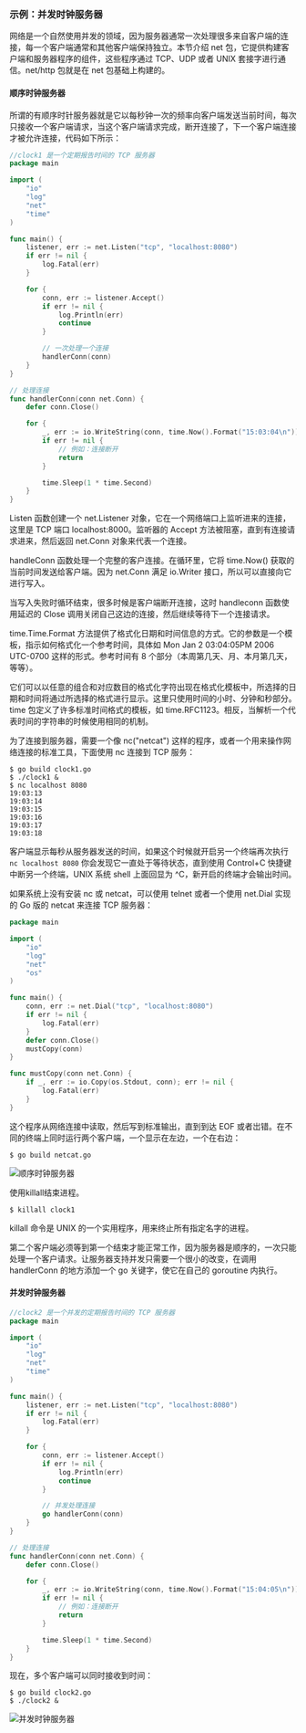 ### 示例：并发时钟服务器

网络是一个自然使用并发的领域，因为服务器通常一次处理很多来自客户端的连接，每一个客户端通常和其他客户端保持独立。本节介绍 net 包，它提供构建客户端和服务器程序的组件，这些程序通过 TCP、UDP 或者 UNIX 套接字进行通信。net/http 包就是在 net 包基础上构建的。

#### 顺序时钟服务器

所谓的有顺序时针服务器就是它以每秒钟一次的频率向客户端发送当前时间，每次只接收一个客户端请求，当这个客户端请求完成，断开连接了，下一个客户端连接才被允许连接，代码如下所示：

```go
//clock1 是一个定期报告时间的 TCP 服务器
package main

import (
	"io"
	"log"
	"net"
	"time"
)

func main() {
	listener, err := net.Listen("tcp", "localhost:8080")
	if err != nil {
		log.Fatal(err)
	}

	for {
		conn, err := listener.Accept()
		if err != nil {
			log.Println(err)
			continue
		}

		// 一次处理一个连接
		handlerConn(conn)
	}
}

// 处理连接
func handlerConn(conn net.Conn) {
	defer conn.Close()

	for {
		_, err := io.WriteString(conn, time.Now().Format("15:03:04\n"))
		if err != nil {
			// 例如：连接断开
			return
		}

		time.Sleep(1 * time.Second)
	}
}
```

Listen 函数创建一个 net.Listener 对象，它在一个网络端口上监听进来的连接，这里是 TCP 端口 localhost:8000。监听器的 Accept 方法被阻塞，直到有连接请求进来，然后返回 net.Conn 对象来代表一个连接。

handleConn 函数处理一个完整的客户连接。在循环里，它将 time.Now() 获取的当前时间发送给客户端。因为 net.Conn 满足 io.Writer 接口，所以可以直接向它进行写入。

当写入失败时循环结束，很多时候是客户端断开连接，这时 handleconn 函数使用延迟的 Close 调用关闭自己这边的连接，然后继续等待下一个连接请求。

time.Time.Format 方法提供了格式化日期和时间信息的方式。它的参数是一个模板，指示如何格式化一个参考时间，具体如 Mon Jan 2 03:04:05PM 2006 UTC-0700 这样的形式。参考时间有 8 个部分（本周第几天、月、本月第几天，等等）。

它们可以以任意的组合和对应数目的格式化字符出现在格式化模板中，所选择的日期和时间将通过所选择的格式进行显示。这里只使用时间的小时、分钟和秒部分。time 包定义了许多标准时间格式的模板，如 time.RFC1123。相反，当解析一个代表时间的字符串的时候使用相同的机制。

为了连接到服务器，需要一个像 nc("netcat") 这样的程序，或者一个用来操作网络连接的标准工具，下面使用 nc 连接到 TCP 服务：

```shell
$ go build clock1.go
$ ./clock1 &
$ nc localhost 8080
19:03:13
19:03:14
19:03:15
19:03:16
19:03:17
19:03:18
```

客户端显示每秒从服务器发送的时间，如果这个时候就开启另一个终端再次执行 `nc localhost 8080` 你会发现它一直处于等待状态，直到使用 Control+C 快捷键中断另一个终端，UNIX 系统 shell 上面回显为 ^C，新开启的终端才会输出时间。

如果系统上没有安装 nc 或 netcat，可以使用 telnet 或者一个使用 net.Dial 实现的 Go 版的 netcat 来连接 TCP 服务器：

```go
package main

import (
	"io"
	"log"
	"net"
	"os"
)

func main() {
	conn, err := net.Dial("tcp", "localhost:8080")
	if err != nil {
		log.Fatal(err)
	}
	defer conn.Close()
	mustCopy(conn)
}

func mustCopy(conn net.Conn) {
	if _, err := io.Copy(os.Stdout, conn); err != nil {
		log.Fatal(err)
	}
}
```

这个程序从网络连接中读取，然后写到标准输出，直到到达 EOF 或者岀错。在不同的终端上同时运行两个客户端，一个显示在左边，一个在右边：

```shell
$ go build netcat.go
```

![顺序时钟服务器](https://lucklit.oss-cn-beijing.aliyuncs.com/written/Snip20191122_3.png)

使用killall结束进程。

```shell
$ killall clock1
```

killall 命令是 UNIX 的一个实用程序，用来终止所有指定名字的进程。


第二个客户端必须等到第一个结束才能正常工作，因为服务器是顺序的，一次只能处理一个客户请求。让服务器支持并发只需要一个很小的改变，在调用 handlerConn 的地方添加一个 go 关键字，使它在自己的 goroutine 内执行。

#### 并发时钟服务器

```go
//clock2 是一个并发的定期报告时间的 TCP 服务器
package main

import (
	"io"
	"log"
	"net"
	"time"
)

func main() {
	listener, err := net.Listen("tcp", "localhost:8080")
	if err != nil {
		log.Fatal(err)
	}

	for {
		conn, err := listener.Accept()
		if err != nil {
			log.Println(err)
			continue
		}

		// 并发处理连接
		go handlerConn(conn)
	}
}

// 处理连接
func handlerConn(conn net.Conn) {
	defer conn.Close()

	for {
		_, err := io.WriteString(conn, time.Now().Format("15:04:05\n"))
		if err != nil {
			// 例如：连接断开
			return
		}

		time.Sleep(1 * time.Second)
	}
}
```

现在，多个客户端可以同时接收到时间：

```shell
$ go build clock2.go
$ ./clock2 &
```

![并发时钟服务器](https://lucklit.oss-cn-beijing.aliyuncs.com/written/Snip20191122_4.gif)



